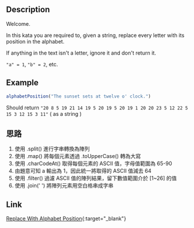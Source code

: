 ## Description
Welcome.

In this kata you are required to, given a string, replace every letter with its position in the alphabet.

If anything in the text isn't a letter, ignore it and don't return it.

`"a" = 1`, `"b" = 2`, etc.

## Example
```javascript
alphabetPosition("The sunset sets at twelve o' clock.")
```

Should return `"20 8 5 19 21 14 19 5 20 19 5 20 19 1 20 20 23 5 12 22 5 15 3 12 15 3 11"` ( as a string )

## 思路
1. 使用 .split() 進行字串轉換為陣列
2. 使用 .map() 將每個元素透過 .toUpperCase() 轉為大寫
3. 使用 .charCodeAt() 取得每個元素的 ASCII 值，字母值範圍為 65-90
4. 由題意可知 a 輸出為 1，因此統一將取得的 ASCII 值減去 64
5. 使用 .filter() 過濾 ASCII 值的陣列結果，留下數值範圍介於 [1~26] 的值
6. 使用 .join(' ') 將陣列元素用空白格串成字串

## Link
[Replace With Alphabet Position](https://www.codewars.com/kata/546f922b54af40e1e90001da/javascript){:target="_blank"}